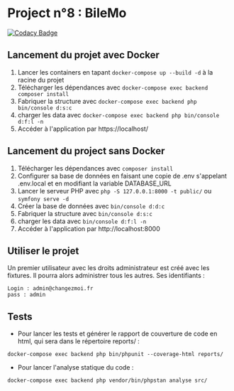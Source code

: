 # Project n°8 : BileMo

[![Codacy Badge](https://app.codacy.com/project/badge/Grade/02702f80ddce4a2ba8ff61d2b50a1f8e)](https://www.codacy.com/gh/Nayte91/TodoList/dashboard?utm_source=github.com&amp;utm_medium=referral&amp;utm_content=Nayte91/TodoList&amp;utm_campaign=Badge_Grade)

## Lancement du projet avec Docker

1. Lancer les containers en tapant `docker-compose up --build -d` à la racine du projet
2. Télécharger les dépendances avec `docker-compose exec backend composer install`
3. Fabriquer la structure avec `docker-compose exec backend php bin/console d:s:c`
4. charger les data avec `docker-compose exec backend php bin/console d:f:l -n`
5. Accéder à l'application par https://localhost/

## Lancement du project sans Docker

1. Télécharger les dépendances avec `composer install`
2. Configurer sa base de données en faisant une copie de .env s'appelant .env.local et en modifiant la variable
   DATABASE_URL
3. Lancer le serveur PHP avec `php -S 127.0.0.1:8000 -t public/` ou `symfony serve -d`
4. Créer la base de données avec `bin/console d:d:c`
5. Fabriquer la structure avec `bin/console d:s:c`
6. charger les data avec `bin/console d:f:l -n`
7. Accéder à l'application par http://localhost:8000

## Utiliser le projet

Un premier utilisateur avec les droits administrateur est créé avec les fixtures. Il pourra alors administrer tous les
autres. Ses identifiants :

```
Login : admin@changezmoi.fr
pass : admin
```

## Tests

- Pour lancer les tests et générer le rapport de couverture de code en html, qui sera dans le répertoire reports/ :

`docker-compose exec backend php bin/phpunit --coverage-html reports/`

- Pour lancer l'analyse statique du code :

`docker-compose exec backend php vendor/bin/phpstan analyse src/`
